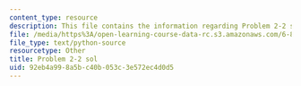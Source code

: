 ```yaml
---
content_type: resource
description: This file contains the information regarding Problem 2-2 sol.
file: /media/https%3A/open-learning-course-data-rc.s3.amazonaws.com/6-857-network-and-computer-security-spring-2014/92eb4a998a5bc40b053c3e572ec4d0d5_Problem2-2_Sol.py
file_type: text/python-source
resourcetype: Other
title: Problem 2-2 sol
uid: 92eb4a99-8a5b-c40b-053c-3e572ec4d0d5
---
```

